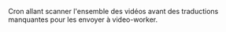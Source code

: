 
Cron allant scanner l'ensemble des vidéos avant des traductions manquantes pour les envoyer à video-worker.

